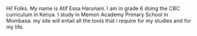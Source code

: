 Hi! Folks. My name is Atif Essa Harunani. I am in grade 6 doing the CBC curriculum in Kenya. I study in Memon Academy Primary School in Mombasa. my site will entail all the tools that i require for my studies and for my life.
